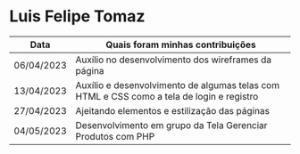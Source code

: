 # Luis Felipe Tomaz


| Data       | Quais foram minhas contribuições |
|------------|----------------------------------|
| 06/04/2023 | Auxílio no desenvolvimento dos wireframes da página
| 13/04/2023 | Auxílio e desenvolvimento de algumas telas com HTML e CSS como a tela de login e registro
| 27/04/2023 | Ajeitando elementos e estilização das páginas
| 04/05/2023 | Desenvolvimento em grupo da Tela Gerenciar Produtos com PHP
